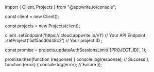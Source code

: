 import { Client, Projects } from "@appwrite.io/console";

const client = new Client();

const projects = new Projects(client);

client
    .setEndpoint('https://<REGION>.cloud.appwrite.io/v1') // Your API Endpoint
    .setProject('5df5acd0d48c2') // Your project ID
;

const promise = projects.updateAuthSessionsLimit('[PROJECT_ID]', 1);

promise.then(function (response) {
    console.log(response); // Success
}, function (error) {
    console.log(error); // Failure
});